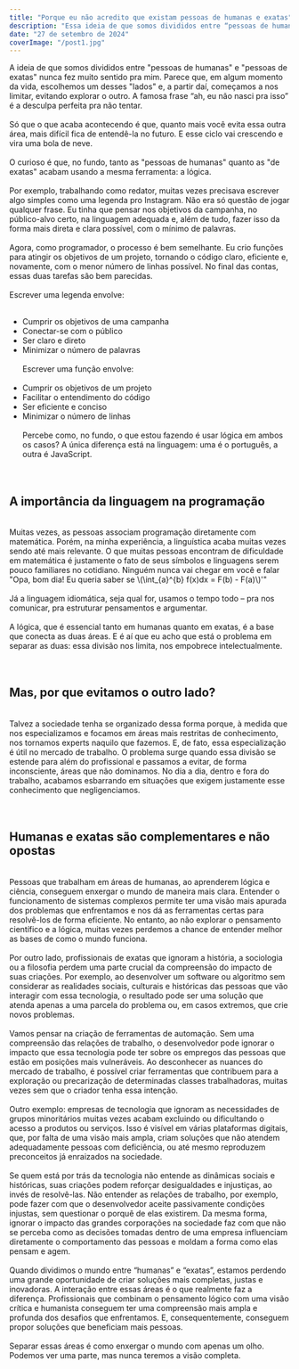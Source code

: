 ```yaml
---
title: "Porque eu não acredito que existam pessoas de humanas e exatas"
description: "Essa ideia de que somos divididos entre “pessoas de humanas” e “pessoas de exatas” nunca fez sentido pra mim."
date: "27 de setembro de 2024"
coverImage: "/post1.jpg"
---
```


A ideia de que somos divididos entre "pessoas de humanas" e "pessoas de exatas" nunca fez muito sentido pra mim. Parece que, em algum momento da vida, escolhemos um desses "lados" e, a partir daí, começamos a nos limitar, evitando explorar o outro. A famosa frase “ah, eu não nasci pra isso” é a desculpa perfeita pra não tentar.
<br>
<br>
Só que o que acaba acontecendo é que, quanto mais você evita essa outra área, mais difícil fica de entendê-la no futuro. E esse ciclo vai crescendo e vira uma bola de neve.
<br>
<br>
O curioso é que, no fundo, tanto as "pessoas de humanas" quanto as "de exatas" acabam usando a mesma ferramenta: a lógica.
<br>
<br>
Por exemplo, trabalhando como redator, muitas vezes precisava escrever algo simples como uma legenda pro Instagram. Não era só questão de jogar qualquer frase. Eu tinha que pensar nos objetivos da campanha, no público-alvo certo, na linguagem adequada e, além de tudo, fazer isso da forma mais direta e clara possível, com o mínimo de palavras.
<br>
<br>
Agora, como programador, o processo é bem semelhante. Eu crio funções para atingir os objetivos de um projeto, tornando o código claro, eficiente e, novamente, com o menor número de linhas possível. No final das contas, essas duas tarefas são bem parecidas.
<br>
<br>
Escrever uma legenda envolve:
<br>
<br>

- Cumprir os objetivos de uma campanha
- Conectar-se com o público
- Ser claro e direto
- Minimizar o número de palavras
  <br>
  <br>
  Escrever uma função envolve:
  <br>
  <br>
- Cumprir os objetivos de um projeto
- Facilitar o entendimento do código
- Ser eficiente e conciso
- Minimizar o número de linhas
  <br>
  <br>
  Percebe como, no fundo, o que estou fazendo é usar lógica em ambos os casos? A única diferença está na linguagem: uma é o português, a outra é JavaScript.
  <br>
  <br>
  <br>

## A importância da linguagem na programação

  <br>
Muitas vezes, as pessoas associam programação diretamente com matemática. Porém, na minha experiência, a linguística acaba muitas vezes sendo até mais relevante. O que muitas pessoas encontram de dificuldade em matemática é justamente o fato de seus símbolos e linguagens serem pouco familiares no cotidiano. Ninguém nunca vai chegar em você e falar "Opa, bom dia! Eu queria saber se \(\int_{a}^{b} f(x)dx = F(b) - F(a)\)'"
  <br>
  <br>
Já a linguagem idiomática, seja qual for, usamos o tempo todo – pra nos comunicar, pra estruturar pensamentos e argumentar.
  <br>
  <br>
A lógica, que é essencial tanto em humanas quanto em exatas, é a base que conecta as duas áreas. E é aí que eu acho que está o problema em separar as duas: essa divisão nos limita, nos empobrece intelectualmente.
  <br>
  <br>
    <br>

## Mas, por que evitamos o outro lado?

  <br>
Talvez a sociedade tenha se organizado dessa forma porque, à medida que nos especializamos e focamos em áreas mais restritas de conhecimento, nos tornamos experts naquilo que fazemos. E, de fato, essa especialização é útil no mercado de trabalho. O problema surge quando essa divisão se estende para além do profissional e passamos a evitar, de forma inconsciente, áreas que não dominamos. No dia a dia, dentro e fora do trabalho, acabamos esbarrando em situações que exigem justamente esse conhecimento que negligenciamos. 
  <br>
  <br>
  <br>

## Humanas e exatas são complementares e não opostas

  <br>
Pessoas que trabalham em áreas de humanas, ao aprenderem lógica e ciência, conseguem enxergar o mundo de maneira mais clara. Entender o funcionamento de sistemas complexos permite ter uma visão mais apurada dos problemas que enfrentamos e nos dá as ferramentas certas para resolvê-los de forma eficiente. No entanto, ao não explorar o pensamento científico e a lógica, muitas vezes perdemos a chance de entender melhor as bases de como o mundo funciona.
  <br>
  <br>
Por outro lado, profissionais de exatas que ignoram a história, a sociologia ou a filosofia perdem uma parte crucial da compreensão do impacto de suas criações. Por exemplo, ao desenvolver um software ou algoritmo sem considerar as realidades sociais, culturais e históricas das pessoas que vão interagir com essa tecnologia, o resultado pode ser uma solução que atenda apenas a uma parcela do problema ou, em casos extremos, que crie novos problemas.
  <br>
  <br>
Vamos pensar na criação de ferramentas de automação. Sem uma compreensão das relações de trabalho, o desenvolvedor pode ignorar o impacto que essa tecnologia pode ter sobre os empregos das pessoas que estão em posições mais vulneráveis. Ao desconhecer as nuances do mercado de trabalho, é possível criar ferramentas que contribuem para a exploração ou precarização de determinadas classes trabalhadoras, muitas vezes sem que o criador tenha essa intenção.
  <br>
  <br>
Outro exemplo: empresas de tecnologia que ignoram as necessidades de grupos minoritários muitas vezes acabam excluindo ou dificultando o acesso a produtos ou serviços. Isso é visível em várias plataformas digitais, que, por falta de uma visão mais ampla, criam soluções que não atendem adequadamente pessoas com deficiência, ou até mesmo reproduzem preconceitos já enraizados na sociedade.
  <br>
  <br>
Se quem está por trás da tecnologia não entende as dinâmicas sociais e históricas, suas criações podem reforçar desigualdades e injustiças, ao invés de resolvê-las. Não entender as relações de trabalho, por exemplo, pode fazer com que o desenvolvedor aceite passivamente condições injustas, sem questionar o porquê de elas existirem. Da mesma forma, ignorar o impacto das grandes corporações na sociedade faz com que não se perceba como as decisões tomadas dentro de uma empresa influenciam diretamente o comportamento das pessoas e moldam a forma como elas pensam e agem.
  <br>
  <br>
Quando dividimos o mundo entre “humanas” e “exatas”, estamos perdendo uma grande oportunidade de criar soluções mais completas, justas e inovadoras. A interação entre essas áreas é o que realmente faz a diferença. Profissionais que combinam o pensamento lógico com uma visão crítica e humanista conseguem ter uma compreensão mais ampla e profunda dos desafios que enfrentamos. E, consequentemente, conseguem propor soluções que beneficiam mais pessoas.
  <br>
  <br>
Separar essas áreas é como enxergar o mundo com apenas um olho. Podemos ver uma parte, mas nunca teremos a visão completa.
  <br>
  <br>
  <br>
  <br>
